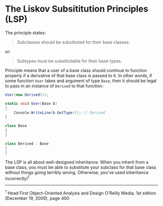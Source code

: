 # The Liskov Subsititution Principles (LSP)

The principle states:

> Subclasses should be substituted for their base classes.

or:

> Subtypes must be substitutable for their base types.

Principle means that a user of a base class should continue to function properly if a derivative of that base class is passed to it. In other words, if some function `User` takes and argument of type `Base`, then it should be legal to pass in an instance of `Derived` to that function:

```csharp
User(new Derived());

static void User(Base b)
{
    Console.WriteLine(b.GetType()); // Derived
}

class Base
{
}

class Derived : Base
{
}
```

The LSP is all about well-designed inheritance. When you inherit from a base class, you must be able to substitute your subclass for that base class without things going terribly wrong. Otherwise, you've used inheritance incorrectly!<sup>1</sup>

<hr>

<sup>1</sup> Head First Object-Oriented Analysis and Design O'Reilly Media; 1st edition (December 19, 2006), page 400
